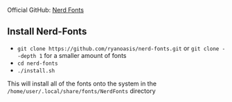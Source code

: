 Official GitHub: [Nerd Fonts](https://github.com/ryanoasis/nerd-fonts)

## Install Nerd-Fonts
  - ```git clone https://github.com/ryanoasis/nerd-fonts.git``` or ```git clone --depth 1``` for a smaller amount of fonts
  - ```cd nerd-fonts```
  - ```./install.sh```

This will install all of the fonts onto the system in the `/home/user/.local/share/fonts/NerdFonts` directory
